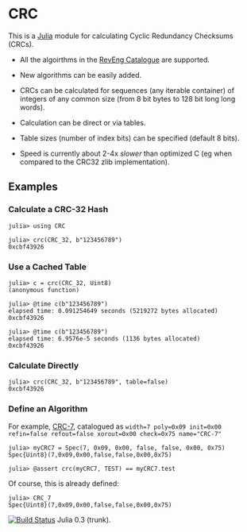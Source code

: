 # CRC

This is a [Julia](http://julialang.org/) module for calculating Cyclic
Redundancy Checksums (CRCs).

* All the algoirthms in the [RevEng
  Catalogue](http://reveng.sourceforge.net/crc-catalogue) are supported.

* New algorithms can be easily added.

* CRCs can be calculated for sequences (any iterable container) of
  integers of any common size (from 8 bit bytes to 128 bit long long
  words).

* Calculation can be direct or via tables.

* Table sizes (number of index bits) can be specified (default 8 bits).

* Speed is currently about 2-4x *slower* than optimized C (eg when
  compared to the CRC32 zlib implementation).

## Examples

### Calculate a CRC-32 Hash

```
julia> using CRC

julia> crc(CRC_32, b"123456789")
0xcbf43926
```

### Use a Cached Table

```
julia> c = crc(CRC_32, Uint8)
(anonymous function)

julia> @time c(b"123456789")
elapsed time: 0.091254649 seconds (5219272 bytes allocated)
0xcbf43926

julia> @time c(b"123456789")
elapsed time: 6.9576e-5 seconds (1136 bytes allocated)
0xcbf43926
```

### Calculate Directly

```
julia> crc(CRC_32, b"123456789", table=false)
0xcbf43926
```

### Define an Algorithm

For example,
[CRC-7](http://reveng.sourceforge.net/crc-catalogue/1-15.htm#crc.cat-bits.7),
catalogued as `width=7 poly=0x09 init=0x00 refin=false refout=false
xorout=0x00 check=0x75 name="CRC-7"`

```
julia> myCRC7 = Spec(7, 0x09, 0x00, false, false, 0x00, 0x75)
Spec{Uint8}(7,0x09,0x00,false,false,0x00,0x75)

julia> @assert crc(myCRC7, TEST) == myCRC7.test
```

Of course, this is already defined:

```
julia> CRC_7
Spec{Uint8}(7,0x09,0x00,false,false,0x00,0x75)
```


[![Build
Status](https://travis-ci.org/andrewcooke/CRC.jl.png)](https://travis-ci.org/andrewcooke/CRC.jl)
Julia 0.3 (trunk).

